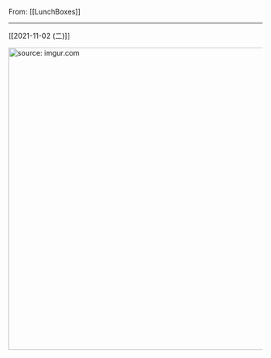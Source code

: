 From: [[LunchBoxes]]

---

[[2021-11-02 (二)]]

<a href="https://imgur.com/oUxNP3b"><img src="https://i.imgur.com/oUxNP3b.jpg" title="source: imgur.com" width="600px"/></a>